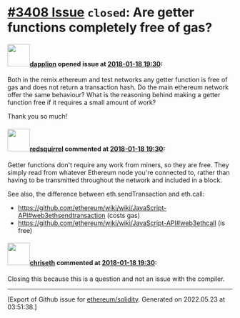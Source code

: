 # [\#3408 Issue](https://github.com/ethereum/solidity/issues/3408) `closed`: Are getter functions completely free of gas?

#### <img src="https://avatars.githubusercontent.com/u/35266934?u=4bdf0f2422609a8c5edc0f246199dac15c32b366&v=4" width="50">[dapplion](https://github.com/dapplion) opened issue at [2018-01-18 19:30](https://github.com/ethereum/solidity/issues/3408):

Both in the remix.ethereum and test networks any getter function is free of gas and does not return a transaction hash. Do the main ethereum network offer the same behaviour? What is the reasoning behind making a getter function free if it requires a small amount of work?

Thank you so much!

#### <img src="https://avatars.githubusercontent.com/u/2512?v=4" width="50">[redsquirrel](https://github.com/redsquirrel) commented at [2018-01-18 19:30](https://github.com/ethereum/solidity/issues/3408#issuecomment-358800105):

Getter functions don't require any work from miners, so they are free. They simply read from whatever Ethereum node you're connected to, rather than having to be transmitted throughout the network and included in a block.

See also, the difference between eth.sendTransaction and eth.call:
* https://github.com/ethereum/wiki/wiki/JavaScript-API#web3ethsendtransaction (costs gas)
* https://github.com/ethereum/wiki/wiki/JavaScript-API#web3ethcall (is free)

#### <img src="https://avatars.githubusercontent.com/u/9073706?v=4" width="50">[chriseth](https://github.com/chriseth) commented at [2018-01-18 19:30](https://github.com/ethereum/solidity/issues/3408#issuecomment-359029062):

Closing this because this is a question and not an issue with the compiler.


-------------------------------------------------------------------------------



[Export of Github issue for [ethereum/solidity](https://github.com/ethereum/solidity). Generated on 2022.05.23 at 03:51:38.]
